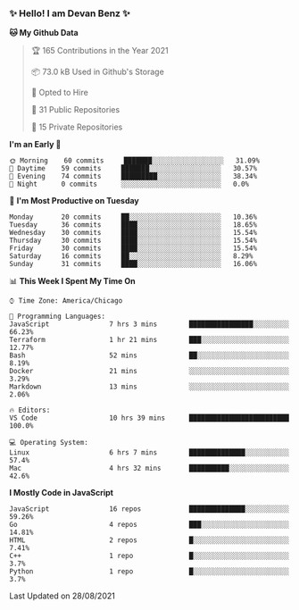### ✨ Hello! I am Devan Benz ✨

<!--START_SECTION:waka-->
**🐱 My Github Data** 

> 🏆 165 Contributions in the Year 2021
 > 
> 📦 73.0 kB Used in Github's Storage 
 > 
> 💼 Opted to Hire
 > 
> 📜 31 Public Repositories 
 > 
> 🔑 15 Private Repositories  
 > 
**I'm an Early 🐤** 

```text
🌞 Morning    60 commits     ███████░░░░░░░░░░░░░░░░░░   31.09% 
🌆 Daytime    59 commits     ███████░░░░░░░░░░░░░░░░░░   30.57% 
🌃 Evening    74 commits     █████████░░░░░░░░░░░░░░░░   38.34% 
🌙 Night      0 commits      ░░░░░░░░░░░░░░░░░░░░░░░░░   0.0%

```
📅 **I'm Most Productive on Tuesday** 

```text
Monday       20 commits     ██░░░░░░░░░░░░░░░░░░░░░░░   10.36% 
Tuesday      36 commits     ████░░░░░░░░░░░░░░░░░░░░░   18.65% 
Wednesday    30 commits     ████░░░░░░░░░░░░░░░░░░░░░   15.54% 
Thursday     30 commits     ████░░░░░░░░░░░░░░░░░░░░░   15.54% 
Friday       30 commits     ████░░░░░░░░░░░░░░░░░░░░░   15.54% 
Saturday     16 commits     ██░░░░░░░░░░░░░░░░░░░░░░░   8.29% 
Sunday       31 commits     ████░░░░░░░░░░░░░░░░░░░░░   16.06%

```


📊 **This Week I Spent My Time On** 

```text
⌚︎ Time Zone: America/Chicago

💬 Programming Languages: 
JavaScript               7 hrs 3 mins        ████████████████░░░░░░░░░   66.23% 
Terraform                1 hr 21 mins        ███░░░░░░░░░░░░░░░░░░░░░░   12.77% 
Bash                     52 mins             ██░░░░░░░░░░░░░░░░░░░░░░░   8.19% 
Docker                   21 mins             ░░░░░░░░░░░░░░░░░░░░░░░░░   3.29% 
Markdown                 13 mins             ░░░░░░░░░░░░░░░░░░░░░░░░░   2.06%

🔥 Editors: 
VS Code                  10 hrs 39 mins      █████████████████████████   100.0%

💻 Operating System: 
Linux                    6 hrs 7 mins        ██████████████░░░░░░░░░░░   57.4% 
Mac                      4 hrs 32 mins       ██████████░░░░░░░░░░░░░░░   42.6%

```

**I Mostly Code in JavaScript** 

```text
JavaScript               16 repos            ██████████████░░░░░░░░░░░   59.26% 
Go                       4 repos             ███░░░░░░░░░░░░░░░░░░░░░░   14.81% 
HTML                     2 repos             █░░░░░░░░░░░░░░░░░░░░░░░░   7.41% 
C++                      1 repo              █░░░░░░░░░░░░░░░░░░░░░░░░   3.7% 
Python                   1 repo              █░░░░░░░░░░░░░░░░░░░░░░░░   3.7%

```



 Last Updated on 28/08/2021
<!--END_SECTION:waka-->

<!--
**devanbenz/devanbenz** is a ✨ _special_ ✨ repository because its `README.md` (this file) appears on your GitHub profile.

Here are some ideas to get you started:

- 🔭 I’m currently working on ...
- 🌱 I’m currently learning ...
- 👯 I’m looking to collaborate on ...
- 🤔 I’m looking for help with ...
- 💬 Ask me about ...
- 📫 How to reach me: ...
- 😄 Pronouns: ...
- ⚡ Fun fact: ...
-->

